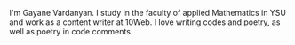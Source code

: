 I'm Gayane Vardanyan. I study in the faculty of applied Mathematics in YSU and work as a content writer at 10Web. 
I love writing codes and poetry, as well as poetry in code comments. 
